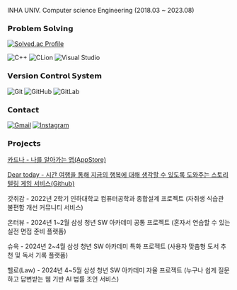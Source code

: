 
INHA UNIV. Computer science Engineering (2018.03 ~ 2023.08)

### 𝗣𝗿𝗼𝗯𝗹𝗲𝗺 𝗦𝗼𝗹𝘃𝗶𝗻𝗴

[![Solved.ac Profile](http://mazassumnida.wtf/api/v2/generate_badge?boj=meenyweeny)](https://solved.ac/meenyweeny/)

![C++](https://img.shields.io/badge/c++-000000?style=for-the-badge&logo=c%2B%2B&logoColor=white)
![CLion](https://img.shields.io/badge/CLion-black?style=for-the-badge&logo=clion&logoColor=white)
![Visual Studio](https://img.shields.io/badge/Visual%20Studio-black?style=for-the-badge&logo=visual-studio&logoColor=white)

### 𝗩𝗲𝗿𝘀𝗶𝗼𝗻 𝗖𝗼𝗻𝘁𝗿𝗼𝗹 𝗦𝘆𝘀𝘁𝗲𝗺

![Git](https://img.shields.io/badge/git-000000?style=for-the-badge&logo=git&logoColor=white)
![GitHub](https://img.shields.io/badge/github-%23121011.svg?style=for-the-badge&logo=github&logoColor=white)
![GitLab](https://img.shields.io/badge/gitlab-%23181717.svg?style=for-the-badge&logo=gitlab&logoColor=white)

### 𝗖𝗼𝗻𝘁𝗮𝗰𝘁

[![Gmail](https://img.shields.io/badge/Gmail-000000?style=for-the-badge&logo=gmail&logoColor=white)](mailto:kmeye0419@gmail.com)
[![Instagram](https://img.shields.io/badge/Instagram-000000?style=for-the-badge&logo=Instagram&logoColor=white)](https://instagram.com/meenyweeny)

### 𝗣𝗿𝗼𝗷𝗲𝗰𝘁𝘀

[카드나 - 나를 알아가는 앱(AppStore)](https://apple.co/3tBqeh5)

[Dear today - 시간 여행을 통해 지금의 행복에 대해 생각할 수 있도록 도와주는 스토리텔링 게임 서비스(Github)](https://github.com/TeamDearToday/Deartoday-iOS)

갓취감 - 2022년 2학기 인하대학교 컴퓨터공학과 종합설계 프로젝트 (자취생 식습관 불편함 개선 커뮤니티 서비스)

온터뷰 - 2024년 1~2월 삼성 청년 SW 아카데미 공통 프로젝트 (혼자서 연습할 수 있는 실전 면접 준비 플랫폼)

슈욱 - 2024년 2~4월 삼성 청년 SW 아카데미 특화 프로젝트 (사용자 맞춤형 도서 추천 및 독서 기록 플랫폼)

헬로(Law) - 2024년 4~5월 삼성 청년 SW 아카데미 자율 프로젝트 (누구나 쉽게 질문하고 답변받는 웹 기반 AI 법률 조언 서비스)
